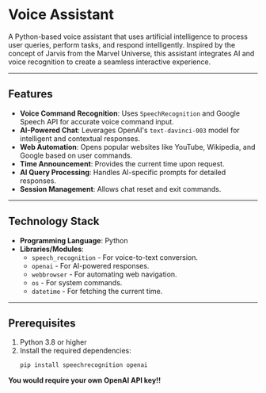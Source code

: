 # Voice Assistant

A Python-based voice assistant that uses artificial intelligence to process user queries, perform tasks, and respond intelligently. Inspired by the concept of Jarvis from the Marvel Universe, this assistant integrates AI and voice recognition to create a seamless interactive experience.

---

## Features
- **Voice Command Recognition**: Uses `SpeechRecognition` and Google Speech API for accurate voice command input.
- **AI-Powered Chat**: Leverages OpenAI's `text-davinci-003` model for intelligent and contextual responses.
- **Web Automation**: Opens popular websites like YouTube, Wikipedia, and Google based on user commands.
- **Time Announcement**: Provides the current time upon request.
- **AI Query Processing**: Handles AI-specific prompts for detailed responses.
- **Session Management**: Allows chat reset and exit commands.

---

## Technology Stack
- **Programming Language**: Python
- **Libraries/Modules**:
  - `speech_recognition` - For voice-to-text conversion.
  - `openai` - For AI-powered responses.
  - `webbrowser` - For automating web navigation.
  - `os` - For system commands.
  - `datetime` - For fetching the current time.

---

## Prerequisites
1. Python 3.8 or higher
2. Install the required dependencies:
   ```bash
   pip install speechrecognition openai
**You would require your own OpenAI API key!!**
